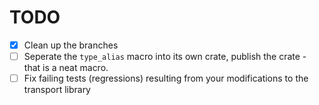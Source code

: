 # TODO

- [x] Clean up the branches
- [ ] Seperate the `type_alias` macro into its own crate, publish the crate -
      that is a neat macro.
- [ ] Fix failing tests (regressions) resulting from your modifications to the
      transport library
